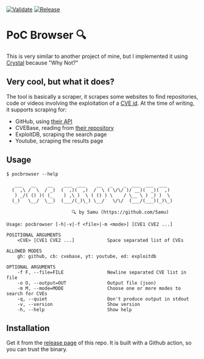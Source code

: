 [![Validate](https://github.com/5amu/pocbrowser/actions/workflows/validate.yml/badge.svg)](https://github.com/5amu/pocbrowser/actions/workflows/validate.yml)
[![Release](https://github.com/5amu/pocbrowser/actions/workflows/release.yml/badge.svg)](https://github.com/5amu/pocbrowser/actions/workflows/release.yml)

# PoC Browser 🔍

This is very similar to another project of mine, but I implemented it using [Crystal](https://crystal-lang.org/) because "Why Not?"

## Very cool, but what it does?

The tool is basically a scraper, it scrapes some websites to find repositories, code or videos involving the exploitation of a [CVE id](https://en.wikipedia.org/wiki/Common_Vulnerabilities_and_Exposures). At the time of writing, it supports scraping for:

* GitHub, using [their API](https://docs.github.com/en/rest/search#search-repositories)
* CVEBase, reading from [their repository](https://github.com/cvebase/cvebase.com/)
* ExploitDB, scraping the search page
* Youtube, scraping the results page

## Usage

```
$ pocbrowser --help

   ___   __    __    ___  ___    __   _    _  ___  ___  ___  
  (  ,\ /  \  / _)  (  ,)(  ,)  /  \ ( \/\/ )/ __)(  _)(  ,) 
   ) _/( () )( (_    ) ,\ )  \ ( () ) \    / \__ \ ) _) )  \ 
  (_)   \__/  \__)  (___/(_)\_) \__/   \/\/  (___/(___)(_)\_)
  
                        🔍 by 5amu (https://github.com/5amu)

Usage: pocbrowser [-h|-v|-f <file>|-m <mode>] [CVE1 CVE2 ...]

POSITIONAL ARGUMENTS
    <CVE> [CVE1 CVE2 ...]            Space separated list of CVEs

ALLOWED MODES
    gh: github, cb: cvebase, yt: youtube, ed: exploitdb

OPTIONAL ARGUMENTS
    -f F, --file=FILE                Newline separated CVE list in file
    -o O, --output=OUT               Output file (json)
    -m M, --mode=MODE                Choose one or more modes to search for CVEs
    -q, --quiet                      Don't produce output in stdout
    -v, --version                    Show version
    -h, --help                       Show help
```

## Installation

Get it from the [release page](https://github.com/5amu/pocbrowser/releases) of this repo. It is built with a Github action, so you can trust the binary.